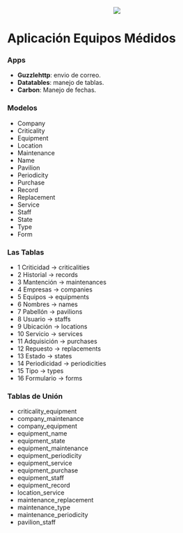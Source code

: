<p align="center"><img src="https://laravel.com/assets/img/components/logo-laravel.svg"></p>

# Aplicación Equipos Médidos

### Apps

+ **Guzzlehttp**: envio de correo.
+ **Datatables**: manejo de tablas.
+ **Carbon**: Manejo de fechas. 

### Modelos
+ Company
+ Criticality
+ Equipment
+ Location
+ Maintenance
+ Name
+ Pavilion
+ Periodicity
+ Purchase
+ Record
+ Replacement
+ Service
+ Staff
+ State
+ Type
+ Form

### Las Tablas

+ 1 Criticidad -> criticalities
+ 2 Historial -> records
+ 3 Mantención -> maintenances
+ 4 Empresas -> companies
+ 5 Equipos -> equipments
+ 6 Nombres -> names
+ 7 Pabellón -> pavilions
+ 8 Usuario  -> staffs
+ 9 Ubicación -> locations
+ 10 Servicio -> services
+ 11 Adquisición -> purchases
+ 12 Repuesto -> replacements
+ 13 Estado -> states
+ 14 Periodicidad -> periodicities
+ 15 Tipo -> types
+ 16 Formulario -> forms

### Tablas de Unión
+ criticality_equipment
+ company_maintenance
+ company_equipment
+ equipment_name
+ equipment_state
+ equipment_maintenance
+ equipment_periodicity
+ equipment_service
+ equipment_purchase
+ equipment_staff
+ equipment_record
+ location_service
+ maintenance_replacement
+ maintenance_type
+ maintenance_periodicity
+ pavilion_staff